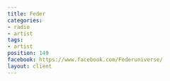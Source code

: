 ```yaml
---
title: Feder
categories:
- radio
- artist
tags:
- artist
position: 149
facebook: https://www.facebook.com/Federuniverse/
layout: client
---
```



